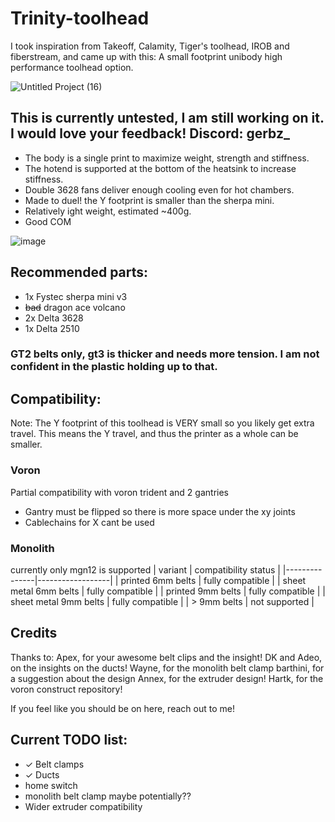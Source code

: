 # __Trinity-toolhead__

I took inspiration from Takeoff, Calamity, Tiger's toolhead, IROB and fiberstream, and came up with this: 
A small footprint unibody high performance toolhead option.

![Untitled Project (16)](https://github.com/user-attachments/assets/cbb489eb-387c-4980-9744-d056e0c275b1)

## This is currently untested, I am still working on it. I would love your feedback! Discord: gerbz_

* The body is a single print to maximize weight, strength and stiffness.
* The hotend is supported at the bottom of the heatsink to increase stiffness.
* Double 3628 fans deliver enough cooling even for hot chambers.
* Made to duel! the Y footprint is smaller than the sherpa mini.
* Relatively ight weight, estimated ~400g.
* Good COM
  
![image](https://github.com/user-attachments/assets/4b7fee9b-9277-448e-b6ef-d20bfc20db1b)

## Recommended parts:
* 1x Fystec sherpa mini v3
* ~~bad~~ dragon ace volcano
* 2x Delta 3628
* 1x Delta 2510
### GT2 belts only, gt3 is thicker and needs more tension. I am not confident in the plastic holding up to that.

## Compatibility:

Note: The Y footprint of this toolhead is VERY small so you likely get extra travel. This means the Y travel, and thus the printer as a whole can be smaller.



### Voron
Partial compatibility with voron trident and 2 gantries 
* Gantry must be flipped so there is more space under the xy joints
* Cablechains for X cant be used

### Monolith
currently only mgn12 is supported
| variant | compatibility status |
|---------------|------------------|
| printed 6mm belts | fully compatible |
| sheet metal 6mm belts | fully compatible |
| printed 9mm belts | fully compatible |
| sheet metal 9mm belts | fully compatible |
| > 9mm belts | not supported |

## Credits
Thanks to:
Apex, for your awesome belt clips and the insight!
DK and Adeo, on the insights on the ducts!
Wayne, for the monolith belt clamp
barthini, for a suggestion about the design
Annex, for the extruder design!
Hartk, for the voron construct repository!

If you feel like you should be on here, reach out to me!

## Current TODO list:
* ✓ Belt clamps
* ✓ Ducts
* home switch
* monolith belt clamp maybe potentially??
* Wider extruder compatibility



